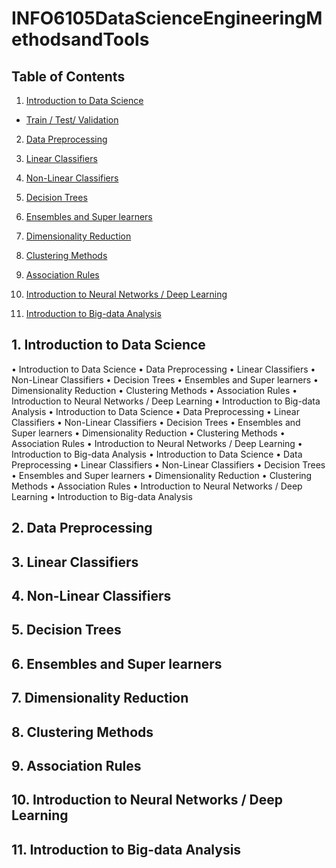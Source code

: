 # INFO6105DataScienceEngineeringMethodsandTools

## Table of Contents

1. [Introduction to Data Science](#1-Introduction-to-Data-Science)
- [Train / Test/ Validation](#Train-Test-Validation)

2. [Data Preprocessing](#Data-Preprocessing)

3. [Linear Classifiers](#Linear-Classifiers)

4. [Non-Linear Classifiers](#Non-Linear-Classifiers)

5. [Decision Trees](#Decision-Trees)

6. [Ensembles and Super learners](#Ensembles-and-Super-learners)

7. [Dimensionality Reduction](#Dimensionality-Reduction)

8. [Clustering Methods](#Clustering-Methods)

9. [ Association Rules](#Association-Rules)

10. [Introduction to Neural Networks / Deep Learning](#Introduction-to-Neural-Networks-Deep-Learning)

11. [Introduction to Big-data Analysis](#Introduction-to-Big-data-Analysis)

## 1. Introduction to Data Science
• Introduction to Data Science
• Data Preprocessing
• Linear Classifiers
• Non-Linear Classifiers
• Decision Trees
• Ensembles and Super learners
• Dimensionality Reduction
• Clustering Methods
• Association Rules
• Introduction to Neural Networks / Deep Learning
• Introduction to Big-data Analysis
• Introduction to Data Science
• Data Preprocessing
• Linear Classifiers
• Non-Linear Classifiers
• Decision Trees
• Ensembles and Super learners
• Dimensionality Reduction
• Clustering Methods
• Association Rules
• Introduction to Neural Networks / Deep Learning
• Introduction to Big-data Analysis
• Introduction to Data Science
• Data Preprocessing
• Linear Classifiers
• Non-Linear Classifiers
• Decision Trees
• Ensembles and Super learners
• Dimensionality Reduction
• Clustering Methods
• Association Rules
• Introduction to Neural Networks / Deep Learning
• Introduction to Big-data Analysis

## 2. Data Preprocessing
## 3. Linear Classifiers
## 4. Non-Linear Classifiers
## 5. Decision Trees
## 6. Ensembles and Super learners
## 7. Dimensionality Reduction
## 8. Clustering Methods
## 9. Association Rules
## 10. Introduction to Neural Networks / Deep Learning
## 11. Introduction to Big-data Analysis